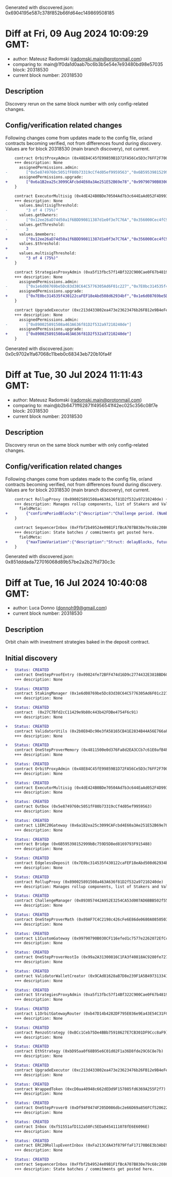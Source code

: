 Generated with discovered.json: 0x6904195e587c378f852b66fd64ec149869508185

# Diff at Fri, 09 Aug 2024 10:09:29 GMT:

- author: Mateusz Radomski (<radomski.main@protonmail.com>)
- comparing to: main@1f0da1d0aab7bc6b3b5e54e7e93480bd98e57035 block: 20318530
- current block number: 20318530

## Description

Discovery rerun on the same block number with only config-related changes.

## Config/verification related changes

Following changes come from updates made to the config file,
or/and contracts becoming verified, not from differences found during
discovery. Values are for block 20318530 (main branch discovery), not current.

```diff
    contract OrbitProxyAdmin (0x48E84C45fE99859B1D72FA56Ce5D3c76FF2F7006) {
    +++ description: None
      assignedPermissions.admin:
-        ["0x5e8749760c5051fF80b73319cCf4d05ef9959563","0x6B595398152999bBc759D5D8ed8169793F915488","0x6a1B2ea25c3099CAFcbd4E60a3Ae251E52B69e78","0x893057442A952E3254CA53d007AD6BBB502f557e","0x99790790B030CF116efed1c7577e2262072EfCc9","0xFa213CdA43f879FfaF17170B6E3b3AbE9900cAB1","0xFfbf2b49524e09B1F1fBcA707B830e79c68c2086","0xb47D14b4282DF795E036e9Ea43E54C31FCB0eCAC","0xc213d433802ea473e23623476b26FB12e9B4eFe6","0xf51551afD112a50Fc5EDa0454111078fE6E6096E"]
      assignedPermissions.upgrade:
+        ["0x6a1B2ea25c3099CAFcbd4E60a3Ae251E52B69e78","0x99790790B030CF116efed1c7577e2262072EfCc9","0xf51551afD112a50Fc5EDa0454111078fE6E6096E","0xb47D14b4282DF795E036e9Ea43E54C31FCB0eCAC","0xc213d433802ea473e23623476b26FB12e9B4eFe6","0x6B595398152999bBc759D5D8ed8169793F915488","0xFfbf2b49524e09B1F1fBcA707B830e79c68c2086","0x5e8749760c5051fF80b73319cCf4d05ef9959563","0xFa213CdA43f879FfaF17170B6E3b3AbE9900cAB1","0x893057442A952E3254CA53d007AD6BBB502f557e"]
    }
```

```diff
    contract ExecutorMultisig (0x4dE424B0BDe70504Ad7b3c644EaAd052F4D993b4) {
    +++ description: None
      values.$multisigThreshold:
-        "3 of 4 (75%)"
      values.getOwners:
-        ["0x12ee26aD74d50a1f6BDD90811387d1e0f3e7C76A","0x356000Cec4fC967f8FC372381D983426760A0391","0xA61A62352FAF6AD883A8D36975cf39cDEB477D25","0xC616EA9D34ec12D6879A9DE7910CA9Bf5f28C9E7"]
      values.getThreshold:
-        3
      values.$members:
+        ["0x12ee26aD74d50a1f6BDD90811387d1e0f3e7C76A","0x356000Cec4fC967f8FC372381D983426760A0391","0xA61A62352FAF6AD883A8D36975cf39cDEB477D25","0xC616EA9D34ec12D6879A9DE7910CA9Bf5f28C9E7"]
      values.$threshold:
+        3
      values.multisigThreshold:
+        "3 of 4 (75%)"
    }
```

```diff
    contract StrategiesProxyAdmin (0xa5f13fbc57f14Bf322C900Cae0F67b4819364281) {
    +++ description: None
      assignedPermissions.admin:
-        ["0x1e6d08769be5Dc83d38C64C5776305Ad6F01c227","0x7E0bc314535f430122caFEF18eAbd508d62934bf","0xBCc1Ceb75De4BBb75918627E7CB301DF9Ccc8aF9","0xbD95aa0f68B95e6C01d02F1a36D8fde29C6C8e7b"]
      assignedPermissions.upgrade:
+        ["0x7E0bc314535f430122caFEF18eAbd508d62934bf","0x1e6d08769be5Dc83d38C64C5776305Ad6F01c227","0xBCc1Ceb75De4BBb75918627E7CB301DF9Ccc8aF9","0xbD95aa0f68B95e6C01d02F1a36D8fde29C6C8e7b"]
    }
```

```diff
    contract UpgradeExecutor (0xc213d433802ea473e23623476b26FB12e9B4eFe6) {
    +++ description: None
      assignedPermissions.admin:
-        ["0x890025891508a463A636f81D2f532a97210240de"]
      assignedPermissions.upgrade:
+        ["0x890025891508a463A636f81D2f532a97210240de"]
    }
```

Generated with discovered.json: 0x0c9702e1fa67068c11beb0c68343eb720b10fa4f

# Diff at Tue, 30 Jul 2024 11:11:43 GMT:

- author: Mateusz Radomski (<radomski.main@protonmail.com>)
- comparing to: main@b2b6471ff62871f4956541f42ec025c356c08f7e block: 20318530
- current block number: 20318530

## Description

Discovery rerun on the same block number with only config-related changes.

## Config/verification related changes

Following changes come from updates made to the config file,
or/and contracts becoming verified, not from differences found during
discovery. Values are for block 20318530 (main branch discovery), not current.

```diff
    contract RollupProxy (0x890025891508a463A636f81D2f532a97210240de) {
    +++ description: Manages rollup components, list of Stakers and Validators. Entry point for Validators creating new Rollup Nodes (state commits) and Challengers submitting fraud proofs.
      fieldMeta:
+        {"confirmPeriodBlocks":{"description":"Challenge period. (Number of blocks until a node is confirmed)."},"wasmModuleRoot":{"description":"Root hash of the WASM module used for execution, like a fingerprint of the L2 logic. Can be associated with ArbOS versions."}}
    }
```

```diff
    contract SequencerInbox (0xFfbf2b49524e09B1F1fBcA707B830e79c68c2086) {
    +++ description: State batches / commitments get posted here.
      fieldMeta:
+        {"maxTimeVariation":{"description":"Struct: delayBlocks, futureBlocks, delaySeconds, futureSeconds. onlyRollupOwner settable. Transactions can only be force-included after `delayBlocks` window (Sequencer-only) has passed."}}
    }
```

Generated with discovered.json: 0x851dddada727016068d89b57be2a2b27fd730c3c

# Diff at Tue, 16 Jul 2024 10:40:08 GMT:

- author: Luca Donno (<donnoh99@gmail.com>)
- current block number: 20318530

## Description

Orbit chain with investment strategies baked in the deposit contract.

## Initial discovery

```diff
+   Status: CREATED
    contract OneStepProofEntry (0x09824fe72BFF474d16D9c2774432E381BBD60662)
    +++ description: None
```

```diff
+   Status: CREATED
    contract StakingManager (0x1e6d08769be5Dc83d38C64C5776305Ad6F01c227)
    +++ description: None
```

```diff
+   Status: CREATED
    contract  (0x27C7Bfd2cC11429e9b80c443b42FDBe4754F6c91)
    +++ description: None
```

```diff
+   Status: CREATED
    contract ValidatorUtils (0x2b0E04Dc90e3fA58165CB41E2834B44A56E766aF)
    +++ description: None
```

```diff
+   Status: CREATED
    contract OneStepProverMemory (0x4811500e0d376Fa8d2EA3CCb7c61E0afB4F5A7f1)
    +++ description: None
```

```diff
+   Status: CREATED
    contract OrbitProxyAdmin (0x48E84C45fE99859B1D72FA56Ce5D3c76FF2F7006)
    +++ description: None
```

```diff
+   Status: CREATED
    contract ExecutorMultisig (0x4dE424B0BDe70504Ad7b3c644EaAd052F4D993b4)
    +++ description: None
```

```diff
+   Status: CREATED
    contract Outbox (0x5e8749760c5051fF80b73319cCf4d05ef9959563)
    +++ description: None
```

```diff
+   Status: CREATED
    contract L1ERC20Gateway (0x6a1B2ea25c3099CAFcbd4E60a3Ae251E52B69e78)
    +++ description: None
```

```diff
+   Status: CREATED
    contract Bridge (0x6B595398152999bBc759D5D8ed8169793F915488)
    +++ description: None
```

```diff
+   Status: CREATED
    contract EdgelessDeposit (0x7E0bc314535f430122caFEF18eAbd508d62934bf)
    +++ description: None
```

```diff
+   Status: CREATED
    contract RollupProxy (0x890025891508a463A636f81D2f532a97210240de)
    +++ description: Manages rollup components, list of Stakers and Validators. Entry point for Validators creating new Rollup Nodes (state commits) and Challengers submitting fraud proofs.
```

```diff
+   Status: CREATED
    contract ChallengeManager (0x893057442A952E3254CA53d007AD6BBB502f557e)
    +++ description: None
```

```diff
+   Status: CREATED
    contract OneStepProverMath (0x89AF7C4C2198c426cFe6E86de0680A0850503e06)
    +++ description: None
```

```diff
+   Status: CREATED
    contract L1CustomGateway (0x99790790B030CF116efed1c7577e2262072EfCc9)
    +++ description: None
```

```diff
+   Status: CREATED
    contract OneStepProverHostIo (0x99a2A31300816C1FA3f40818AC9280fe7271F878)
    +++ description: None
```

```diff
+   Status: CREATED
    contract ValidatorWalletCreator (0x9CAd81628aB7D8e239F1A5B497313341578c5F71)
    +++ description: None
```

```diff
+   Status: CREATED
    contract StrategiesProxyAdmin (0xa5f13fbc57f14Bf322C900Cae0F67b4819364281)
    +++ description: None
```

```diff
+   Status: CREATED
    contract L1OrbitGatewayRouter (0xb47D14b4282DF795E036e9Ea43E54C31FCB0eCAC)
    +++ description: None
```

```diff
+   Status: CREATED
    contract RenzoStrategy (0xBCc1Ceb75De4BBb75918627E7CB301DF9Ccc8aF9)
    +++ description: None
```

```diff
+   Status: CREATED
    contract EthStrategy (0xbD95aa0f68B95e6C01d02F1a36D8fde29C6C8e7b)
    +++ description: None
```

```diff
+   Status: CREATED
    contract UpgradeExecutor (0xc213d433802ea473e23623476b26FB12e9B4eFe6)
    +++ description: None
```

```diff
+   Status: CREATED
    contract WrappedToken (0xcD0aa40948c662dEDd9F157085fd6369A255F2f7)
    +++ description: None
```

```diff
+   Status: CREATED
    contract OneStepProver0 (0xDf94F0474F205D086dbc2e66D69a856FCf520622)
    +++ description: None
```

```diff
+   Status: CREATED
    contract Inbox (0xf51551afD112a50Fc5EDa0454111078fE6E6096E)
    +++ description: None
```

```diff
+   Status: CREATED
    contract ERC20RollupEventInbox (0xFa213CdA43f879FfaF17170B6E3b3AbE9900cAB1)
    +++ description: None
```

```diff
+   Status: CREATED
    contract SequencerInbox (0xFfbf2b49524e09B1F1fBcA707B830e79c68c2086)
    +++ description: State batches / commitments get posted here.
```
